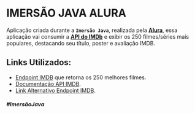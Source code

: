 # IMERSÃO JAVA ALURA
Aplicação criada durante a **`Imersão Java`**, realizada pela **[Alura](https://www.alura.com.br/)**, essa aplicação vai consumir a **[API do IMDb](https://imdb-api.com/)** e exibir os 250 filmes/séries mais populares, destacando seu título, poster e avaliação IMDB.

## Links Utilizados:
- [Endpoint IMDB](https://imdb-api.com/api#Top250Movies-header) que retorna os 250 melhores filmes. <br>
- [Documentação API IMDB](https://imdb-api.com/api).<br>
- [Link Alternativo Endpoint IMDB](https://alura-imdb-api.herokuapp.com/movies).

##### #ImersãoJava
